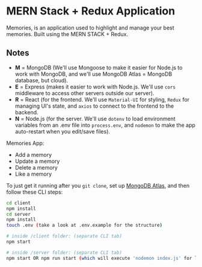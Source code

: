 # MERN Stack + Redux Application
Memories, is an application used to highlight and manage your best memories. Built using the MERN STACK + Redux.
## Notes

- **M** = MongoDB (We'll use Mongoose to make it easier for Node.js to work with MongoDB, and we'll use MongoDB Atlas = MongoDB database, but cloud).
- **E** = Express (makes it easier to work with Node.js. We'll use `cors` middleware to access other servers outside our server).
- **R** = React (for the frontend. We'll use `Material-UI` for styling, `Redux` for managing UI's state,  and `axios` to connect to the frontend to the backend.
- **N** = Node.js (for the server. We'll use `dotenv` to load environment variables from an .env file into `process.env`, and `nodemon` to make the app auto-restart when you edit/save files).

Memories App:

- Add a memory
- Update a memory
- Delete a memory
- Like a memory

To just get it running after you `git clone`, set up [MongoDB Atlas](https://github.com/hchiam/learning-mern-stack#mongodb-atlas), and then follow these CLI steps:

```bash
cd client
npm install
cd server
npm install
touch .env (take a look at .env.example for the structure)

# inside /client folder: (separate CLI tab)
npm start

# inside /server folder: (separate CLI tab)
npm start OR npm run start (which will execute 'nodemon index.js' for listening to the changes made to the backend)
